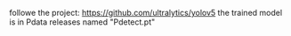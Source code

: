 followe the project: https://github.com/ultralytics/yolov5
the trained model is in Pdata releases named "Pdetect.pt"
